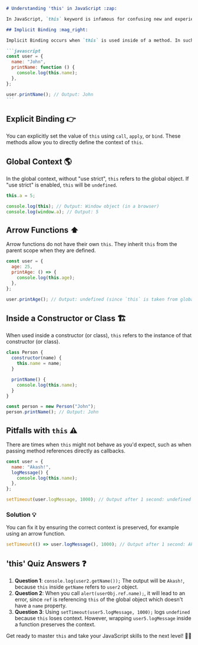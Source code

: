 ````markdown
# Understanding 'this' in JavaScript :zap:

In JavaScript, `this` keyword is infamous for confusing new and experienced developers alike. It behaves differently compared to other programming languages, which makes it a little tricky to grasp.

## Implicit Binding :mag_right:

Implicit Binding occurs when `this` is used inside of a method. In such cases, `this` refers to the object to which the function (method) belongs. This is likely the most common form of `this`.

```javascript
const user = {
  name: "John",
  printName: function () {
    console.log(this.name);
  },
};

user.printName(); // Output: John
```
````

## Explicit Binding :point_right:

You can explicitly set the value of `this` using `call`, `apply`, or `bind`. These methods allow you to directly define the context of `this`.

## Global Context :earth_americas:

In the global context, without "use strict", `this` refers to the global object. If "use strict" is enabled, `this` will be `undefined`.

```javascript
this.a = 5;

console.log(this); // Output: Window object (in a browser)
console.log(window.a); // Output: 5
```

## Arrow Functions :arrow_up:

Arrow functions do not have their own `this`. They inherit `this` from the parent scope when they are defined.

```javascript
const user = {
  age: 25,
  printAge: () => {
    console.log(this.age);
  },
};

user.printAge(); // Output: undefined (since `this` is taken from global scope in this case)
```

## Inside a Constructor or Class :building_construction:

When used inside a constructor (or class), `this` refers to the instance of that constructor (or class).

```javascript
class Person {
  constructor(name) {
    this.name = name;
  }

  printName() {
    console.log(this.name);
  }
}

const person = new Person("John");
person.printName(); // Output: John
```

## Pitfalls with `this` :warning:

There are times when `this` might not behave as you'd expect, such as when passing method references directly as callbacks.

```javascript
const user = {
  name: "Akash!",
  logMessage() {
    console.log(this.name);
  },
};

setTimeout(user.logMessage, 1000); // Output after 1 second: undefined
```

### Solution :bulb:

You can fix it by ensuring the correct context is preserved, for example using an arrow function.

```javascript
setTimeout(() => user.logMessage(), 1000); // Output after 1 second: Akash!
```

## 'this' Quiz Answers :question:

1. **Question 1**: `console.log(user2.getName());` The output will be `Akash!`, because `this` inside `getName` refers to `user2` object.
2. **Question 2**: When you call `alert(userObj.ref.name);`, it will lead to an error, since `ref` is referencing `this` of the global object which doesn't have a `name` property.
3. **Question 3**: Using `setTimeout(user5.logMessage, 1000);` logs `undefined` because `this` loses context. However, wrapping `user5.logMessage` inside a function preserves the context.

Get ready to master `this` and take your JavaScript skills to the next level! 🚀✨

```

```

